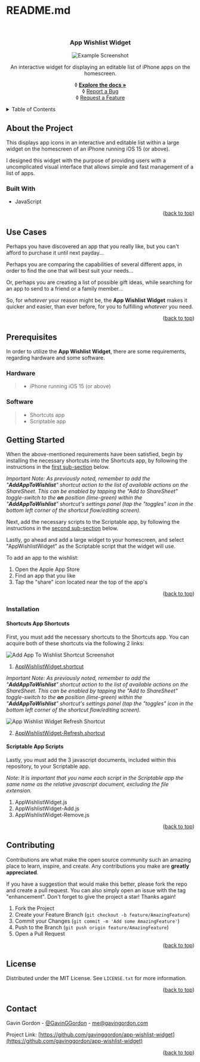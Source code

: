 # README.md

<a name="readme-top"></a>

<br />

<h3 align="center">App Wishlist Widget</h3>

<div align="center">
	<img src="images/AppWishlistWidget-ExampleScreenshot.png" title="Example image" alt="Example Screenshot" align="center"/>

  <p align="center">
    An interactive widget for displaying an editable list of iPhone apps on the homescreen.
  </p>
  <p align="center">
   ◊ <a href="https://github.com/gavinggordon/app-wishlist-widget"><strong>Explore the docs »</strong></a>
    <br />
   ◊ <a href="https://github.com/gavinggordon/app-wishlist-widget/issues">Report a Bug</a>
    <br />
   ◊ <a href="https://github.com/gavinggordon/app-wishlist-widget/issues">Request a Feature</a>
  </p>
</div>



<!-- TABLE OF CONTENTS -->
<details>
  <summary>Table of Contents</summary>
  <ol>
    <li>
      <a href="#about-the-project" title="Go to the 'About the Project' section of the 'App Wishlist Widget' repository">About The Project</a>
      <ul>
        <li><a href="#built-with" title="Go to the 'Built With' sub-section of the 'App Wishlist Widget' repository">Built With</a></li>
      </ul>
    </li>
    <li><a href="#use-cases" title="Go to the 'Use Cases' section of the 'App Wishlist Widget' repository">Use Cases</a></li>
		<li>
		  <a href="#prerequisites" title="Go to the 'Prerequisites' section of the 'App Wishlist Widget' repository">Prerequisites</a>
	    <ul>
			  <li><a href="#prerequisites-hardware" title="Go to the 'Hardware Prerequisites' sub-section of the 'App Wishlist Widget' repository">Hardware</a></li>
				<li><a href="#prerequisites-software" title="Go to the 'Software Prerequisites' sub-section of the 'App Wishlist Widget' repository">Software</a></li>
			</ul>
		</li>
		<li>
      <a href="#getting-started" title="Go to the 'Getting Started' section of the 'App Wishlist Widget' repository">Getting Started</a>
      <ul>
	      <li>
	        <a href="#installation" title="Go to the 'Installation' sub-section of the 'App Wishlist Widget' repository">Installation</a>
	        <ul>
		        <li><a href="#installation-shortcuts-app-shortcuts" title="Go to the 'Shortcuts Shortcuts Installation' sub-section of the 'App Wishlist Widget' repository">Shortcuts App Shortcuts</a></li>
		        <li><a href="#installation-scriptable-app-scripts" title="Go to the 'Scriptable Scripts Installation' sub-section of the 'App Wishlist Widget' repository">Scriptable App Scripts</a></li>
	        </ul>
	      </li>
      </ul>
    </li>
    <li><a href="#contributing" title="Go to the 'Contributing' section of the 'App Wishlist Widget' repository">Contributing</a></li>
    <li><a href="#license" title="Go to the 'License' section of the 'App Wishlist Widget' repository">License</a></li>
    <li><a href="#contact" title="Go to the 'Contact' section of the 'App Wishlist Widget' repository">Contact</a></li>
  </ol>
</details>



<!-- ABOUT THE PROJECT -->
## <a name="about-the-project" title="The 'About the Project' section of the 'App Wishlist Widget' repository">About the Project</a>

This displays app icons in an interactive and editable list within a large widget on the homescreen of an iPhone running iOS 15 (or above).

I designed this widget with the purpose of providing users with a uncomplicated visual interface that allows simple and fast management of a list of apps.

### <a name="built-with" title="The 'Built With' sub-section of the 'App Wishlist Widget' repository">Built With</a>

* JavaScript 

<p align="right">(<a href="#readme-top">back to top</a>)</p>



<!-- USE CASES-->
## <a name="use-cases" title="The 'Use Cases' section of the 'App Wishlist Widget' repository">Use Cases</a>

Perhaps you have discovered an app that you really like, but you can't afford to purchase it until next payday...

Perhaps you are comparing the capabilities of several different apps, in order to find the one that will best suit your needs... 

Or, perhaps you are creating a list of possible gift ideas, while searching for an app to send to a friend or a family member...

So, for _whatever_ your reason might be, the **App Wishlist Widget** makes it quicker and easier, than ever before, for you to fulfilling _whatever_ you need. 

<p align="right">(<a href="#readme-top">back to top</a>)</p>



## <a name="prerequisites" title="The 'Prerequisites' section of the 'App Wishlist Widget' repository">Prerequisites</a>

In order to utilize the **App Wishlist Widget**, there are some requirements, regarding hardware and some software. 

### <a name="prerequisites-hardware" title="The 'Hardware Prerequisites' sub-section of the 'App Wishlist Widget' repository">Hardware</a>
> - iPhone running iOS 15 (or above)

### <a name="prerequisites-software" title="The 'Software Prerequisites' sub-section of the 'App Wishlist Widget' repository">Software</a>
> - Shortcuts app
> - Scriptable app



<!-- GETTING STARTED -->
## <a name="getting-started" title="The 'Getting Started' section of the 'App Wishlist Widget' repository">Getting Started</a>

When the above-mentioned requirements have been satisfied, begin by installing the necessary shortcuts into the Shortcuts app, by following the instructions in the <a href="#installation-shortcuts-app-shortcuts" title="Go to the 'Shortcuts Shortcuts Installation' sub-section of the 'App Wishlist Widget' repository">first sub-section</a> below.

_Important Note: As previously noted, remember to add the "**AddAppToWishlist**" shortcut action to the list of available actions on the ShareSheet. This can be enabled by tapping the "Add to ShareSheet" toggle-switch to the **on** position (lime-green) within the "**AddAppToWishlist**" shortcut's settings panel (tap the "toggles" icon in the bottom left corner of the shortcut flow/editing screen)._

Next, add the necessary scripts to the Scriptable app, by following the instructions in the <a href="#installation-scriptable-app-scripts" title="Go to the 'Scriptable Scripts Installation' sub-section of the 'App Wishlist Widget' repository">second sub-section</a> below.

Lastly, go ahead and add a large widget to your homescreen, and select  "AppWishlistWidget" as the Scriptable script that the widget will use.

To add an app to the wishlist:
1. Open the Apple App Store
2. Find an app that you like
3. Tap the "share" icon located near the top of the app's 

<p align="right">(<a href="#readme-top">back to top</a>)</p>



### <a name="installation" title="The 'Installation' sub-section of the 'App Wishlist Widget' repository">Installation</a>

#### <a name="installation-shortcuts-app-shortcuts" title="The 'Shortcuts App Shortcuts Installation' sub-section of the 'App Wishlist Widget' repository">Shortcuts App Shortcuts</a>

First, you must add the necessary shortcuts to the Shortcuts app. You can acquire both of these shortcuts via the following 2 links:

![Add App To Wishlist Shortcut Screenshot](images/AddAppToWishlist-ShortcutScreenshot.png "AddAppToWishlist shortcut Screenshot")

1. [AppWishlistWidget.shortcut](https://www.dropbox.com/s/p5g0qlofz1aok7f/AddAppToWishlist.shortcut?dl=0)

_Important Note: As previously noted, remember to add the "**AddAppToWishlist**" shortcut action to the list of available actions on the ShareSheet. This can be enabled by tapping the "Add to ShareSheet" toggle-switch to the **on** position (lime-green) within the "**AddAppToWishlist**" shortcut's settings panel (tap the "toggles" icon in the bottom left corner of the shortcut flow/editing screen)._

![App Wishlist Widget Refresh Shortcut](images/AppWishlistWidget-Refresh-ShortcutScreenshot.png "AppWishlistWidget-Refresh shortcut Screenshot")

2. [AppWishlistWidget-Refresh.shortcut](https://www.dropbox.com/s/fhezkj2vw5ionyd/AppWishlistWidget-Refresh.shortcut?dl=0)

#### <a name="installation-scriptable-app-scripts" title="The 'Scriptable App Scripts Installation' sub-section of the 'App Wishlist Widget' repository">Scriptable App Scripts</a>

Lastly, you must add the 3 javascript documents, included within this repository, to your Scriptable app.

*Note: It is important that you name each script in the Scriptable app the same name as the relative javascript document, excluding the file extension.*

1. AppWishlistWidget.js
2. AppWishlistWidget-Add.js
3. AppWishlistWidget-Remove.js

<p align="right">(<a href="#readme-top">back to top</a>)</p>



<!-- CONTRIBUTING -->
## <a name="contributing" title="The 'Contributing' section of the 'App Wishlist Widget' repository">Contributing</a>

Contributions are what make the open source community such an amazing place to learn, inspire, and create. Any contributions you make are **greatly appreciated**.

If you have a suggestion that would make this better, please fork the repo and create a pull request. You can also simply open an issue with the tag "enhancement".
Don't forget to give the project a star! Thanks again!

1. Fork the Project
2. Create your Feature Branch (`git checkout -b feature/AmazingFeature`)
3. Commit your Changes (`git commit -m 'Add some AmazingFeature'`)
4. Push to the Branch (`git push origin feature/AmazingFeature`)
5. Open a Pull Request

<p align="right">(<a href="#readme-top">back to top</a>)</p>



<!-- LICENSE -->
## <a name="license" title="The 'License' section of the 'App Wishlist Widget' repository">License</a>

Distributed under the MIT License. See `LICENSE.txt` for more information.

<p align="right">(<a href="#readme-top">back to top</a>)</p>



<!-- CONTACT -->
## <a name="contact" title="The 'Contact' section of the 'App Wishlist Widget' repository">Contact</a>

Gavin Gordon - [@GavinGGordon](https://twitter.com/GavinGGordon) - me@gavingordon.com

Project Link: [https://github.com/gavinggordon/app-wishlist-widget](https://github.com/gavinggordon/app-wishlist-widget)

<p align="right">(<a href="#readme-top">back to top</a>)</p>

[product-screenshot]: /gavinggordon/app-wishlist-widget/images/AppWishlistWidget-ExampleScreenshot.png